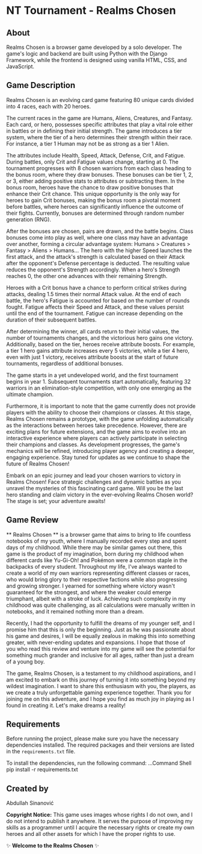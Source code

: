 # NT Tournament - Realms Chosen

## About

Realms Chosen is a browser game developed by a solo developer. The game's logic and backend are built using Python with the Django Framework, while the frontend is designed using vanilla HTML, CSS, and JavaScript.

## Game Description
Realms Chosen is an evolving card game featuring 80 unique cards divided into 4 races, each with 20 heroes.

The current races in the game are Humans, Aliens, Creatures, and Fantasy. Each card, or hero, possesses specific attributes that play a vital role either in battles or in defining their initial strength. The game introduces a tier system, where the tier of a hero determines their strength within their race. For instance, a tier 1 Human may not be as strong as a tier 1 Alien.

The attributes include Health, Speed, Attack, Defense, Crit, and Fatigue. During battles, only Crit and Fatigue values change, starting at 0. The tournament progresses with 8 chosen warriors from each class heading to the bonus room, where they draw bonuses. These bonuses can be tier 1, 2, or 3, either adding positive stats to attributes or subtracting them. In the bonus room, heroes have the chance to draw positive bonuses that enhance their Crit chance. This unique opportunity is the only way for heroes to gain Crit bonuses, making the bonus room a pivotal moment before battles, where heroes can significantly influence the outcome of their fights. Currently, bonuses are determined through random number generation (RNG).

After the bonuses are chosen, pairs are drawn, and the battle begins. Class bonuses come into play as well, where one class may have an advantage over another, forming a circular advantage system: Humans > Creatures > Fantasy > Aliens > Humans... The hero with the higher Speed launches the first attack, and the attack's strength is calculated based on their Attack after the opponent's Defense percentage is deducted. The resulting value reduces the opponent's Strength accordingly. When a hero's Strength reaches 0, the other one advances with their remaining Strength.

Heroes with a Crit bonus have a chance to perform critical strikes during attacks, dealing 1.5 times their normal Attack value. At the end of each battle, the hero's Fatigue is accounted for based on the number of rounds fought. Fatigue affects their Speed and Attack, and these values persist until the end of the tournament. Fatigue can increase depending on the duration of their subsequent battles.

After determining the winner, all cards return to their initial values, the number of tournaments changes, and the victorious hero gains one victory. Additionally, based on the tier, heroes receive attribute boosts. For example, a tier 1 hero gains attribute increases every 5 victories, while a tier 4 hero, even with just 1 victory, receives attribute boosts at the start of future tournaments, regardless of additional bonuses.

The game starts in a yet undeveloped world, and the first tournament begins in year 1. Subsequent tournaments start automatically, featuring 32 warriors in an elimination-style competition, with only one emerging as the ultimate champion.

Furthermore, it is important to note that the game currently does not provide players with the ability to choose their champions or classes. At this stage, Realms Chosen remains a prototype, with the game unfolding automatically as the interactions between heroes take precedence. However, there are exciting plans for future extensions, and the game aims to evolve into an interactive experience where players can actively participate in selecting their champions and classes. As development progresses, the game's mechanics will be refined, introducing player agency and creating a deeper, engaging experience. Stay tuned for updates as we continue to shape the future of Realms Chosen!

Embark on an epic journey and lead your chosen warriors to victory in Realms Chosen! Face strategic challenges and dynamic battles as you unravel the mysteries of this fascinating card game. Will you be the last hero standing and claim victory in the ever-evolving Realms Chosen world? The stage is set; your adventure awaits!

## Game Review
** Realms Chosen ** is a browser game that aims to bring to life countless notebooks of my youth, where I manually recorded every step and spent days of my childhood. While there may be similar games out there, this game is the product of my imagination, born during my childhood when different cards like Yu-Gi-Oh! and Pokémon were a common staple in the backpacks of every student.
Throughout my life, I've always wanted to create a world of my own warriors representing different classes or races, who would bring glory to their respective factions while also progressing and growing stronger. I yearned for something where victory wasn't guaranteed for the strongest, and where the weaker could emerge triumphant, albeit with a stroke of luck. Achieving such complexity in my childhood was quite challenging, as all calculations were manually written in notebooks, and it remained nothing more than a dream.

Recently, I had the opportunity to fulfill the dreams of my younger self, and I promise him that this is only the beginning. Just as he was passionate about his game and desires, I will be equally zealous in making this into something greater, with never-ending updates and expansions. I hope that those of you who read this review and venture into my game will see the potential for something much grander and inclusive for all ages, rather than just a dream of a young boy.

The game, Realms Chosen, is a testament to my childhood aspirations, and I am excited to embark on this journey of turning it into something beyond my wildest imagination. I want to share this enthusiasm with you, the players, as we create a truly unforgettable gaming experience together. Thank you for joining me on this adventure, and I hope you find as much joy in playing as I found in creating it. Let's make dreams a reality!

## Requirements
Before running the project, please make sure you have the necessary dependencies installed. The required packages and their versions are listed in the `requirements.txt` file.

To install the dependencies, run the following command:
...Command  Shell
pip install -r requirements.txt

## Created by
Abdullah Sinanović

**Copyright Notice:**
This game uses images whose rights I do not own, and I do not intend to publish it anywhere. It serves the purpose of improving my skills as a programmer until I acquire the necessary rights or create my own heroes and all other assets for which I have the proper rights to use.

:sparkles: **Welcome to the Realms Chosen** :sparkles:
